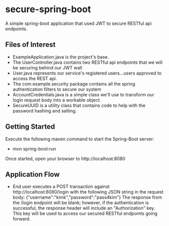 secure-spring-boot
==============

A simple spring-boot application that used JWT to secure RESTful api endpoints.
 
Files of Interest
------------------------------
 * ExampleApplication.java is the project's base.
 * The UserController.java contains two RESTful api endpoints that we will be securing behind our JWT wall
 * User.java represents our service's registered users...users approved to access the REST api.
 * The com.example.security package contains all the spring authentication filters to secure our system
 * AccountCredentials.java is a simple class we'll use to transform our login request body into a workable object.
 * SecureUUID is a utility class that contains code to help with the password hashing and salting.
 
Getting Started
------------------------------
Execute the following maven command to start the Spring-Boot server:

 * mvn spring-boot:run
 
 Once started, open your browser to http://localhost:8080
 
Application Flow
------------------------------
 * End user executes a POST transaction against http://localhost:8080/login with the following JSON string in the request body: {"username":"kimk","password":"pass4kim"}  The response from the /login endpoint will be blank; however, if the authentication is successful, the response header will include an "Authorization" key.  This key will be used to access our secured RESTful endpoints going forward.
